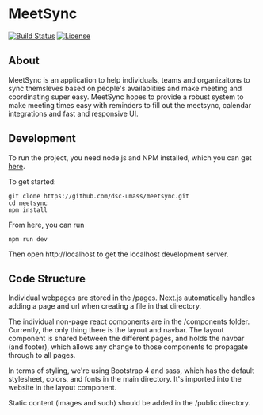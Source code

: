 # MeetSync
[![Build Status](https://travis-ci.org/dsc-umass/meetsync.svg?branch=master)](https://travis-ci.org/dsc-umass/meetsync)
[![License](http://img.shields.io/badge/License-MIT-brightgreen.svg)](./LICENSE)

## About
MeetSync is an application to help individuals, teams and organizaitons to sync themsleves based on people's availablities and make meeting and coordinating super easy. MeetSync hopes to provide a robust system to make meeting times easy with reminders to fill out the meetsync, calendar integrations and fast and responsive UI. 

## Development
To run the project, you need node.js and NPM installed, which you can get [here](https://nodejs.org/en/).

To get started:
```
git clone https://github.com/dsc-umass/meetsync.git
cd meetsync
npm install
```

From here, you can run
```
npm run dev
```

Then open
http://localhost
to get the localhost development server.

## Code Structure
Individual webpages are stored in the /pages. Next.js automatically handles adding a page and url when creating a file in that directory. 

The individual non-page react components are in the /components folder. Currently, the only thing there is the layout and navbar. The layout component is shared between the different pages, and holds the navbar (and footer), which allows any change to those components to propagate through to all pages.

In terms of styling, we're using Bootstrap 4 and sass, which has the default stylesheet, colors, and fonts in the main directory. It's imported into the website in the layout component.

Static content (images and such) should be added in the /public directory.
